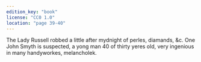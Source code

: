 ```yaml
---
edition_key: "book"
license: "CC0 1.0"
location: "page 39-40"
---
```

The Lady Russell robbed a little after mydnight of
perles, diamands, &c. One John Smyth is suspected, a yong man
40 of thirty yeres old, very ingenious in many handyworkes,
melancholek.
